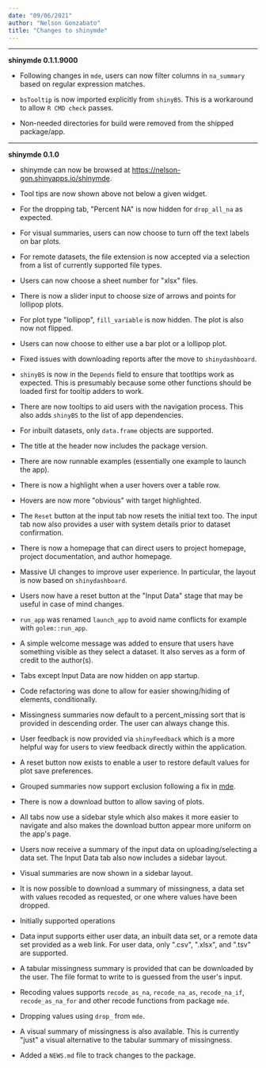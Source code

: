 ```yaml
---
date: "09/06/2021"
author: "Nelson Gonzabato"
title: "Changes to shinymde"
---
```


---

**shinymde 0.1.1.9000**

* Following changes in `mde`, users can now filter columns in `na_summary` based on regular expression matches. 

* `bsTooltip` is now imported explicitly from `shinyBS`. This is a workaround to allow `R CMD check` passes. 

* Non-needed directories for build were removed from the shipped package/app. 

---

**shinymde 0.1.0**

* shinymde can now be browsed at https://nelson-gon.shinyapps.io/shinymde.

* Tool tips are now shown above not below a given widget. 

* For the dropping tab, "Percent NA" is now hidden for `drop_all_na` as expected.

* For visual summaries, users can now choose to turn off the text labels on bar plots. 

* For remote datasets, the file extension is now accepted via a selection from a list of currently supported file types. 

* Users can now choose a sheet number for "xlsx" files. 

* There is now a slider input to choose size of arrows and points for lollipop plots.

* For plot type "lollipop", `fill_variable` is now hidden. The plot is also now not flipped. 

* Users can now choose to either use a bar plot or a lollipop plot. 

* Fixed issues with downloading reports after the move to `shinydashboard`. 

* `shinyBS` is now in the `Depends` field to ensure that tootltips work as expected. This is presumably because some other functions should be loaded first for tooltip adders to work. 

* There are now tooltips to aid users with the navigation process. This also adds `shinyBS` to the list of app dependencies. 

* For inbuilt datasets, only `data.frame` objects are supported. 

* The title at the header now includes the package version. 

* There are now runnable examples (essentially one example to launch the app).

* There is now a highlight when a user hovers over a table row. 

* Hovers are now more "obvious" with target highlighted. 

* The `Reset` button at the input tab now resets the initial text too. The input tab now also provides a user with system details prior to dataset confirmation. 

* There is now a homepage that can direct users to project homepage, project
documentation, and author homepage.

* Massive UI changes to improve user experience. In particular, the layout is now based on `shinydashboard`. 

* Users now have a reset button at the "Input Data" stage that may be useful in case of mind changes. 

* `run_app` was renamed `launch_app` to avoid name conflicts for example with `golem::run_app`. 

* A simple welcome message was added to ensure that users have something visible as they select a dataset. It also serves as a form of credit to the author(s). 

* Tabs except Input Data are now hidden on app startup. 

* Code refactoring was done to allow for easier showing/hiding of elements, conditionally. 

* Missingness summaries now default to a percent_missing sort that is provided in descending order. The user can always change this. 

* User feedback is now provided via `shinyFeedback` which is a more helpful way for users to view feedback directly within the application. 


* A reset button now exists to enable a user to restore default values for plot save preferences. 

* Grouped summaries now support exclusion following a fix in [mde](https://nelson-gon.github.io/mde). 

* There is now a download button to allow saving of plots.

* All tabs now use a sidebar style which also makes it more easier to navigate and also makes the download button appear more uniform on the app's page. 

* Users now receive a summary of the input data on uploading/selecting a data set. The Input Data tab also now includes a sidebar layout. 

* Visual summaries are now shown in a sidebar layout. 


* It is now possible to download a summary of missingness, a data set with values recoded as requested, or one where values have been dropped. 

* Initially supported operations

- Data input supports either user data, an inbuilt data set, or a remote data set provided as a web link. For user data, only ".csv", ".xlsx", and ".tsv" are supported. 

- A tabular missingness summary is provided that can be downloaded by the user. The file format to write to is guessed from the user's input. 


- Recoding values supports `recode_as_na`, `recode_na_as`, `recode_na_if`, `recode_as_na_for` and other recode functions from package `mde`.

- Dropping values using `drop_` from `mde`. 

- A visual summary of missingness is also available. This is currently "just" a visual alternative to the tabular summary of missingness.  

* Added a `NEWS.md` file to track changes to the package.
